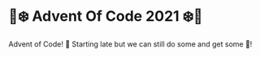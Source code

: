 # 🎄❄️ Advent Of Code 2021 ❄️🎄

Advent of Code! 🎄 Starting late but we can still do some and get some 🎁!
